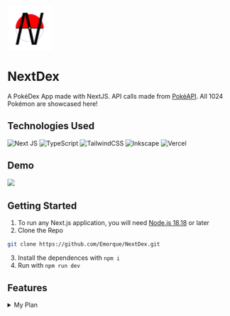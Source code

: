 <img src="/public/nextdex.svg" alt="NextDex Logo" height="100" width="100"/>
  
# NextDex
A PokéDex App made with NextJS. API calls made from [PokéAPI](https://pokeapi.co/). All 1024 Pokémon are showcased here!

## Technologies Used
![Next JS](https://img.shields.io/badge/Next-black?style=for-the-badge&logo=next.js&logoColor=white)
![TypeScript](https://img.shields.io/badge/typescript-%23007ACC.svg?style=for-the-badge&logo=typescript&logoColor=white)
![TailwindCSS](https://img.shields.io/badge/tailwindcss-%2338B2AC.svg?style=for-the-badge&logo=tailwind-css&logoColor=white)
![Inkscape](https://img.shields.io/badge/Inkscape-e0e0e0?style=for-the-badge&logo=inkscape&logoColor=080A13)
![Vercel](https://img.shields.io/badge/vercel-%23000000.svg?style=for-the-badge&logo=vercel&logoColor=white)

## Demo
<img src="/public/NextDex_demo.svg"/>

## Getting Started
1. To run any Next.js application, you will need [Node.js 18.18](https://nodejs.org/en) or later
2. Clone the Repo
```sh
git clone https://github.com/Emorque/NextDex.git
```
3. Install the dependences with ```npm i```
4. Run with ```npm run dev```

## Features
<details>
  <summary>
    My Plan
  </summary>
  
- A Table of All Pokemon ☑️
- Table populated with cards from an API call ☑️
- Search Bar (HomePage) ☑️
- Images of Pokemon to get with the card ☐ 
  - Include a checkbox to switch between sprites of Pokemon ☐
- Clicking on the Pokemon Card will send to a new Page with info only about that Pokemon ☑️
  - On that Page, there will be:
    - Sprite ☑️
      - Toggle for multiple Sprites (Maybe implement a Carousel, Pagination, or Scroll Area)
    - Stats ☑️
    - Abilities ☑️
    - National Dex Number ☑️
      - Entries from specific PokeDex ☑️
    - Move List ☑️
    - Type(s) ☑️
    - Pokedex Entry
      - Entries from multiple games ☑️
    - Arrows to the left and right to go to the previous and next Pokemon ☑️
    - Where to catch  
    - Evolution Chain ☑️
    - Name of Pokemon ☑️
      - Name in multiple languages ☑️
- Have a Home Page ☑️
- Have a Pokemon Table for each Generation and one with every Pokemon ☐
- Create Animations ☐
- Create a Theme / Pallete / Background ☐
- More that I Haven't Thought of Yet ☐
</details>